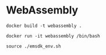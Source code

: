 # WebAssembly

```
docker build -t webassembly .
```

```
docker run -it webassembly /bin/bash
```

```
source ./emsdk_env.sh
```

